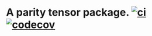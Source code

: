 # A parity tensor package. [![ci](https://github.com/USTC-KnowledgeComputingLab/grassmann_tensor/actions/workflows/pre-commit.yml/badge.svg)](https://github.com/USTC-KnowledgeComputingLab/grassmann_tensor/actions/workflows/pre-commit.yml) [![codecov](https://codecov.io/gh/USTC-KnowledgeComputingLab/grassmann_tensor/graph/badge.svg?token=98Z1PJMVBZ)](https://codecov.io/gh/USTC-KnowledgeComputingLab/grassmann_tensor)
